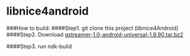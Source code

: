 # libnice4android

###How to build:
####Step1. git clone this project (libnice4Android)
####Step2. Download [gstreamer-1.0-android-universal-1.9.90.tar.bz2](https://gstreamer.freedesktop.org/data/pkg/android/1.9.90/gstreamer-1.0-android-universal-1.9.90.tar.bz2)

####Step3. run ndk-build